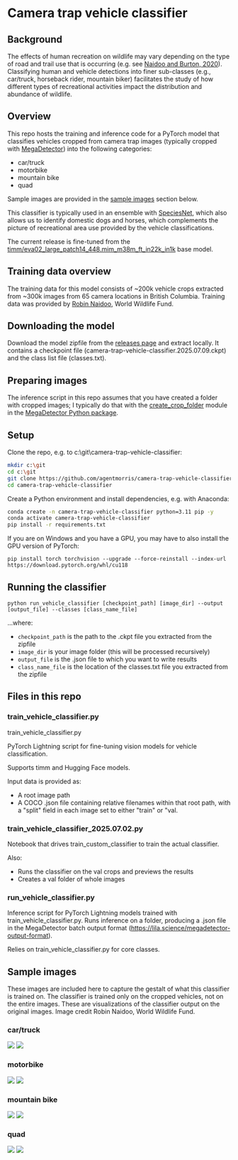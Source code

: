 # Camera trap vehicle classifier

## Background

The effects of human recreation on wildlife may vary depending on the type of road and trail use that is occurring (e.g. see [Naidoo and Burton, 2020](https://conbio.onlinelibrary.wiley.com/doi/full/10.1111/csp2.271)).  Classifying human and vehicle detections into finer sub-classes (e.g., car/truck, horseback rider, mountain biker) facilitates the study of how different types of recreational activities impact the distribution and abundance of wildlife. 


## Overview

This repo hosts the training and inference code for a PyTorch model that classifies vehicles cropped from camera trap images (typically cropped with [MegaDetector](https://github.com/agentmorris/MegaDetector)) into the following categories:

* car/truck
* motorbike
* mountain bike
* quad

Sample images are provided in the <a href="#sample-images">sample images</a> section below.

This classifier is typically used in an ensemble with [SpeciesNet](https://github.com/google/cameratrapai), which also allows us to identify domestic dogs and horses, which complements the picture of recreational area use provided by the vehicle classifications.

The current release is fine-tuned from the [timm/eva02_large_patch14_448.mim_m38m_ft_in22k_in1k](https://huggingface.co/timm/eva02_large_patch14_448.mim_m38m_ft_in22k_in1k) base model.


## Training data overview

The training data for this model consists of ~200k vehicle crops extracted from ~300k images from 65 camera locations in British Columbia.  Training data was provided by [Robin Naidoo](https://www.worldwildlife.org/experts/robin-naidoo), World Wildlife Fund.


## Downloading the model

Download the model zipfile from the [releases page](https://github.com/agentmorris/camera-trap-vehicle-classifier/releases) and extract locally.  It contains a checkpoint file (camera-trap-vehicle-classifier.2025.07.09.ckpt) and the class list file (classes.txt).


## Preparing images

The inference script in this repo assumes that you have created a folder with cropped images; I typically do that with the [create_crop_folder](https://megadetector.readthedocs.io/en/latest/postprocessing.html#module-megadetector.postprocessing.create_crop_folder) module in the [MegaDetector Python package](https://pypi.org/project/megadetector/).


## Setup

Clone the repo, e.g. to c:\git\camera-trap-vehicle-classifier:

```bash
mkdir c:\git
cd c:\git
git clone https://github.com/agentmorris/camera-trap-vehicle-classifier
cd camera-trap-vehicle-classifier
```

Create a Python environment and install dependencies, e.g. with Anaconda:

```bash
conda create -n camera-trap-vehicle-classifier python=3.11 pip -y
conda activate camera-trap-vehicle-classifier
pip install -r requirements.txt
```

If you are on Windows and you have a GPU, you may have to also install the GPU version of PyTorch:

`pip install torch torchvision --upgrade --force-reinstall --index-url https://download.pytorch.org/whl/cu118`


## Running the classifier

`python run_vehicle_classifier [checkpoint_path] [image_dir] --output [output_file] --classes [class_name_file]`

...where:

* `checkpoint_path` is the path to the .ckpt file you extracted from the zipfile
* `image_dir` is your image folder (this will be processed recursively)
* `output_file` is the .json file to which you want to write results
* `class_name_file` is the location of the classes.txt file you extracted from the zipfile


## Files in this repo

### train_vehicle_classifier.py

train_vehicle_classifier.py

PyTorch Lightning script for fine-tuning vision models for vehicle classification.

Supports timm and Hugging Face models.

Input data is provided as:

* A root image path
* A COCO .json file containing relative filenames within that root path, with a "split" field in each
  image set to either "train" or "val.


### train_vehicle_classifier_2025.07.02.py

Notebook that drives train_custom_classifier to train the actual classifier.

Also:

* Runs the classifier on the val crops and previews the results
* Creates a val folder of whole images


### run_vehicle_classifier.py

Inference script for PyTorch Lightning models trained with train_vehicle_classifier.py.
Runs inference on a folder, producing a .json file in the MegaDetector batch output format
(https://lila.science/megadetector-output-format).

Relies on train_vehicle_classifier.py for core classes.


## Sample images

These images are included here to capture the gestalt of what this classifier is trained on.  The classifier is trained only on the cropped vehicles, not on the entire images.  These are visualizations of the classifier output on the original images.  Image credit Robin Naidoo, World Wildlife Fund.

### car/truck

![](images/car_truck_00.jpg)
![](images/car_truck_01.jpg)

### motorbike

![](images/motorbike_00.jpg)
![](images/motorbike_01.jpg)

### mountain bike

![](images/mountain_biker_00.jpg)
![](images/mountain_biker_01.jpg)

### quad

![](images/quad_00.jpg)
![](images/quad_01.jpg)

